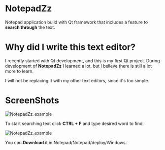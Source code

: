 # NotepadZz
Notepad application build with Qt framework that includes a feature to **search through** the text.

# Why did I write this text editor?
I recently started with Qt development, and this is my first Qt project. 
During development of **NotepadZz** I learned a lot, but I believe there is still a lot more to learn. 

I will not be replacing it with my other text editors, since it's too simple. 

# ScreenShots

![NotepadZz_example](https://github.com/Maercel/NotepadZz/assets/71663681/2dc437ec-52cb-4ff3-9904-be1d6ba633e0)

To start searching text click **CTRL + F** and type desired word to find. 

![NotepadZz_example](https://github.com/Maercel/NotepadZz/assets/71663681/4aad4b90-acd8-48e3-8c79-0f8c6fc092a3)

You can **Download** it in Notepad/Notepad/deploy/Windows.
